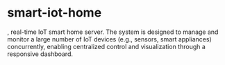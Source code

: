 # smart-iot-home
, real-time IoT smart home server. The system is designed to manage and monitor a large number of IoT devices (e.g., sensors, smart appliances) concurrently, enabling centralized control and visualization through a responsive dashboard.
